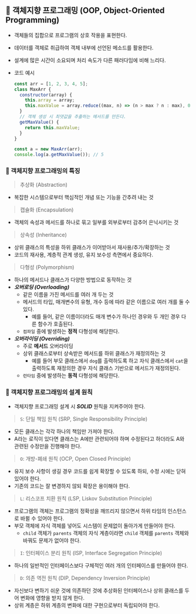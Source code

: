 ## 🌟 객체지향 프로그래밍 (OOP, Object-Oriented Programming)

- 객체들의 집합으로 프로그램의 상호 작용을 표현한다.
- 데이터를 객체로 취급하여 객체 내부에 선언된 메소드를 활용한다.
- 설계에 많은 시간이 소요되며 처리 속도가 다른 패러다임에 비해 느리다.
- 코드 예시

  ```js
  const arr = [1, 2, 3, 4, 5];
  class MaxArr {
    constructor(array) {
      this.array = array;
      this.maxValue = array.reduce((max, n) => (n > max ? n : max), 0);
    }
    // 객체 생성 시 최댓값을 추출하는 메서드를 만든다.
    getMaxValue() {
      return this.maxValue;
    }
  }

  const a = new MaxArr(arr);
  console.log(a.getMaxValue()); // 5
  ```

### 💫 객체지향 프로그래밍의 특징

> 추상화 (Abstraction)

- 복잡한 시스템으로부터 핵심적인 개념 또는 기능을 간추려 내는 것

> 캡슐화 (Encapsulation)

- 객체의 속성과 메서드를 하나로 묶고 일부를 외부로부터 감추어 은닉시키는 것

> 상속성 (Inheritance)

- 상위 클래스의 특성을 하위 클래스가 이어받아서 재사용/추가/확장하는 것
- 코드의 재사용, 계층적 관계 생성, 유지 보수성 측면에서 중요하다.

> 다형성 (Polymorphism)

- 하나의 메서드나 클래스가 다양한 방법으로 동작하는 것
- **_오버로딩 (Overloading)_**
  - 같은 이름을 가진 메서드를 여러 개 두는 것
  - 메서드의 타입, 매개변수의 유형, 개수 등에 따라 같은 이름으로 여러 개를 둘 수 있다.
    - 예를 들어, 같은 이름이더라도 매개 변수가 하나인 경우와 두 개인 경우 다른 함수가 호출된다.
  - `컴파일` 중에 발생하는 **정적** 다형성에 해당한다.
- **_오버라이딩 (Overriding)_**
  - 주로 **메서드** 오버라이딩
  - 상위 클래스로부터 상속받은 메서드를 하위 클래스가 재정의하는 것
    - 예를 들어 부모 클래스에서 `dog`를 출력하도록 하고 자식 클래스에서 `cat`을 출력하도록 재정의한 경우 자식 클래스 기반으로 메서드가 재정의된다.
  - `런타임` 중에 발생하는 **동적** 다형성에 해당한다.

### 💫 객체지향 프로그래밍의 설계 원칙

- 객체지향 프로그래밍 설계 시 **_SOLID_** 원칙을 지켜주어야 한다.

> `S`: 단일 책임 원칙 (SRP, Single Responsibility Principle)

- 모든 클래스는 각각 하나의 책임만 가져야 한다.
- A라는 로직이 있다면 클래스는 A에만 관련되어야 하며 수정된다고 하더라도 A와 관련된 수정만을 진행해야 한다.

> `O`: 개방-폐쇄 원칙 (OCP, Open Closed Principle)

- 유지 보수 사항이 생길 경우 코드를 쉽게 확장할 수 있도록 하되, 수정 시에는 닫혀 있어야 한다.
- 기존의 코드는 잘 변경하지 않되 확장은 용이해야 한다.

> `L`: 리스코프 치환 원칙 (LSP, Liskov Substitution Principle)

- 프로그램의 객체는 프로그램의 정확성을 깨뜨리지 않으면서 하위 타임의 인스턴스로 바뀔 수 있어야 한다.
- 부모 객체에 자식 객체를 넣어도 시스템이 문제없이 돌아가게 만들어야 한다.
  - `child` 객체가 `parents` 객체의 자식 계층이라면 `child` 객체를 `parents` 객체와 바꿔도 문제가 없어야 한다.

> `I`: 인터페이스 분리 원칙 (ISP, Interface Segregation Principle)

- 하나의 일반적인 인터페이스보다 구체적인 여러 개의 인터페이스를 만들어야 한다.

> `D`: 의존 역전 원칙 (DIP, Dependency Inversion Principle)

- 자신보다 변하기 쉬운 것에 의존하던 것에 추상화된 인터페이스나 상위 클래스를 두어 변화에 영향을 받지 않게 한다.
- 상위 계층은 하위 계층의 변화에 대한 구현으로부터 독립되어야 한다.
